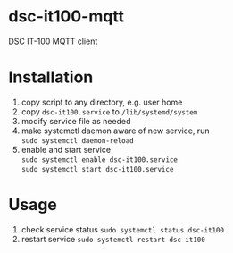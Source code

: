 # dsc-it100-mqtt
DSC IT-100 MQTT client 

# Installation
1. copy script to any directory, e.g. user home
1. copy `dsc-it100.service` to `/lib/systemd/system`
1. modify service file as needed
1. make systemctl daemon aware of new service, run\
   `sudo systemctl daemon-reload`
1. enable and start service\
    `sudo systemctl enable dsc-it100.service`\
    `sudo systemctl start dsc-it100.service`

# Usage
1. check service status
   `sudo systemctl status dsc-it100`
1. restart service
   `sudo systemctl restart dsc-it100`
